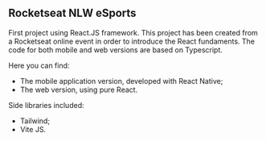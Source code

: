 ## Rocketseat NLW eSports

First project using React.JS framework.
This project has been created from a Rocketseat online event in order to introduce the React fundaments. The code for both mobile and web versions are based on Typescript.

Here you can find:
 - The mobile application version, developed with React Native;
 - The web version, using pure React.

Side libraries included:
 - Tailwind;
 - Vite JS.
